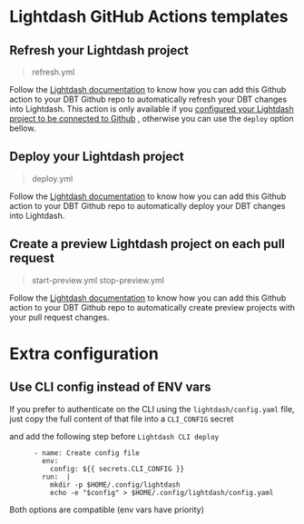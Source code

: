 # Lightdash GitHub Actions templates

## Refresh your Lightdash project
> refresh.yml

Follow the [Lightdash documentation](https://docs.lightdash.com/references/syncing_your_dbt_changes) to know how you can
add this Github action to your DBT Github repo to automatically refresh your DBT changes into Lightdash.
This action is only available if
you [configured your Lightdash project to be connected to Github](https://docs.lightdash.com/get-started/setup-lightdash/get-project-lightdash-ready#next-steps-update-your-project-connection-settings)
, otherwise you can use the `deploy` option bellow.

## Deploy your Lightdash project
> deploy.yml

Follow the [Lightdash documentation](https://docs.lightdash.com/references/syncing_your_dbt_changes) to know how you can
add this Github action to your DBT Github repo to
automatically deploy your DBT changes into Lightdash.

## Create a preview Lightdash project on each pull request
> start-preview.yml
> stop-preview.yml

Follow the [Lightdash documentation](https://docs.lightdash.com/guides/cli/how-to-use-lightdash-preview#set-up-developer-previews-on-your-pull-requests) to know how you can
add this Github action to your DBT Github repo to automatically create preview projects with your pull request changes.

# Extra configuration

## Use CLI config instead of ENV vars

If you prefer to authenticate on the CLI using the `lightdash/config.yaml` file, just copy the full content of that file
into a `CLI_CONFIG` secret

and add the following step before `Lightdash CLI deploy`

```
      - name: Create config file 
        env: 
          config: ${{ secrets.CLI_CONFIG }}          
        run:  |
          mkdir -p $HOME/.config/lightdash
          echo -e "$config" > $HOME/.config/lightdash/config.yaml

```

Both options are compatible (env vars have priority) 
